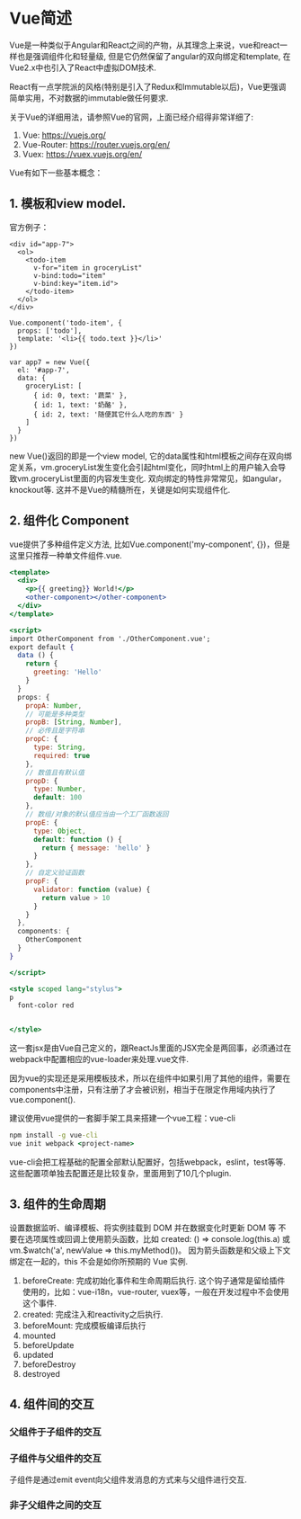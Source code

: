 # Vue简述
Vue是一种类似于Angular和React之间的产物，从其理念上来说，vue和react一样也是强调组件化和轻量级, 但是它仍然保留了angular的双向绑定和template, 在Vue2.x中也引入了React中虚拟DOM技术.

React有一点学院派的风格(特别是引入了Redux和Immutable以后)，Vue更强调简单实用，不对数据的immutable做任何要求.

关于Vue的详细用法，请参照Vue的官网，上面已经介绍得非常详细了:
1. Vue: https://vuejs.org/
2. Vue-Router: https://router.vuejs.org/en/
3. Vuex: https://vuex.vuejs.org/en/




Vue有如下一些基本概念：
## 1. 模板和view model.
官方例子：
```
<div id="app-7">
  <ol>
    <todo-item
      v-for="item in groceryList"
      v-bind:todo="item"
      v-bind:key="item.id">
    </todo-item>
  </ol>
</div>

Vue.component('todo-item', {
  props: ['todo'],
  template: '<li>{{ todo.text }}</li>'
})

var app7 = new Vue({
  el: '#app-7',
  data: {
    groceryList: [
      { id: 0, text: '蔬菜' },
      { id: 1, text: '奶酪' },
      { id: 2, text: '随便其它什么人吃的东西' }
    ]
  }
})

```
new Vue()返回的即是一个view model, 它的data属性和html模板之间存在双向绑定关系，vm.groceryList发生变化会引起html变化，同时html上的用户输入会导致vm.groceryList里面的内容发生变化.
双向绑定的特性非常常见，如angular，knockout等. 这并不是Vue的精髓所在，关键是如何实现组件化.

## 2. 组件化 Component
vue提供了多种组件定义方法, 比如Vue.component('my-component', {})，但是这里只推荐一种单文件组件.vue.
```jsx
<template>
  <div>
    <p>{{ greeting}} World!</p>
    <other-component></other-component>
  </div>
</template>

<script>
import OtherComponent from './OtherComponent.vue';
export default {
  data () {
    return {
      greeting: 'Hello'
    }
  }
  props: {
    propA: Number,
    // 可能是多种类型
    propB: [String, Number],
    // 必传且是字符串
    propC: {
      type: String,
      required: true
    },
    // 数值且有默认值
    propD: {
      type: Number,
      default: 100
    },
    // 数组/对象的默认值应当由一个工厂函数返回
    propE: {
      type: Object,
      default: function () {
        return { message: 'hello' }
      }
    },
    // 自定义验证函数
    propF: {
      validator: function (value) {
        return value > 10
      }
    }
  },
  components: {
    OtherComponent
  }
}

</script>

<style scoped lang="stylus">
p 
  font-color red


</style>

```
这一套jsx是由Vue自己定义的，跟ReactJs里面的JSX完全是两回事，必须通过在webpack中配置相应的vue-loader来处理.vue文件.

因为vue的实现还是采用模板技术，所以在组件中如果引用了其他的组件，需要在components中注册，只有注册了才会被识别，相当于在限定作用域内执行了vue.component().





建议使用vue提供的一套脚手架工具来搭建一个vue工程：vue-cli
```cmd
npm install -g vue-cli
vue init webpack <project-name>
```
vue-cli会把工程基础的配置全部默认配置好，包括webpack，eslint，test等等. 这些配置项单独去配置还是比较复杂，里面用到了10几个plugin.



## 3. 组件的生命周期
设置数据监听、编译模板、将实例挂载到 DOM 并在数据变化时更新 DOM 等
不要在选项属性或回调上使用箭头函数，比如 
created: () => console.log(this.a) 
或 
vm.$watch('a', newValue => this.myMethod())。
因为箭头函数是和父级上下文绑定在一起的，this 不会是如你所预期的 Vue 实例.

1. beforeCreate: 
完成初始化事件和生命周期后执行. 这个钩子通常是留给插件使用的，比如：vue-i18n，vue-router, vuex等，一般在开发过程中不会使用这个事件.
2. created:
完成注入和reactivity之后执行.
3. beforeMount:
完成模板编译后执行
4. mounted
5. beforeUpdate
6. updated
7. beforeDestroy
8. destroyed






## 4. 组件间的交互

### 父组件于子组件的交互


### 子组件与父组件的交互
子组件是通过emit event向父组件发消息的方式来与父组件进行交互.



### 非子父组件之间的交互





